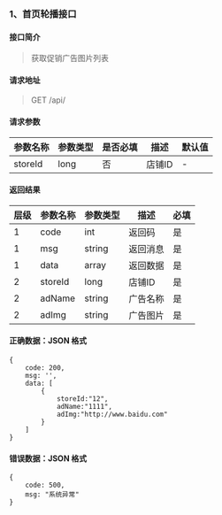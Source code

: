 ### 1、首页轮播接口

#### 接口简介

> 获取促销广告图片列表

#### 请求地址

>GET  /api/

#### 请求参数

| 参数名称 | 参数类型 | 是否必填 | 描述   | 默认值 |
| -------- | -------- | -------- | ------ | ------ |
| storeId  | long     | 否       | 店铺ID | -      |

#### 返回结果

| 层级 | 参数名称 | 参数类型 | 描述     | 必填 |
| ---- | -------- | -------- | -------- | ---- |
| 1    | code     | int      | 返回码   | 是   |
| 1    | msg      | string   | 返回消息 | 是   |
| 1    | data     | array    | 返回数据 | 是   |
| 2    | storeId  | long     | 店铺ID   | 是   |
| 2    | adName   | string   | 广告名称 | 是   |
| 2    | adImg    | string   | 广告图片 | 是   |

#### 正确数据：JSON 格式

```
{
	code: 200,
	msg: '',
	data: [
		{
			storeId:"12",
			adName:"1111",
			adImg:"http://www.baidu.com"
		}
	]
}
```

#### 错误数据：JSON 格式

```
{
	code: 500,
	msg: "系统异常"
}
```

